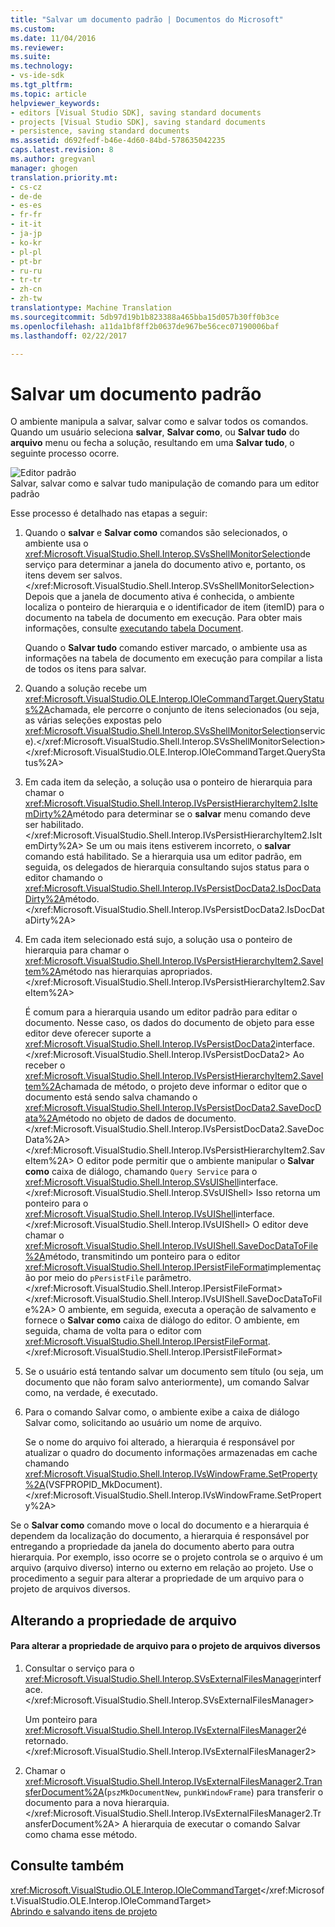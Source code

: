 ```yaml
---
title: "Salvar um documento padrão | Documentos do Microsoft"
ms.custom: 
ms.date: 11/04/2016
ms.reviewer: 
ms.suite: 
ms.technology:
- vs-ide-sdk
ms.tgt_pltfrm: 
ms.topic: article
helpviewer_keywords:
- editors [Visual Studio SDK], saving standard documents
- projects [Visual Studio SDK], saving standard documents
- persistence, saving standard documents
ms.assetid: d692fedf-b46e-4d60-84bd-578635042235
caps.latest.revision: 8
ms.author: gregvanl
manager: ghogen
translation.priority.mt:
- cs-cz
- de-de
- es-es
- fr-fr
- it-it
- ja-jp
- ko-kr
- pl-pl
- pt-br
- ru-ru
- tr-tr
- zh-cn
- zh-tw
translationtype: Machine Translation
ms.sourcegitcommit: 5db97d19b1b823388a465bba15d057b30ff0b3ce
ms.openlocfilehash: a11da1bf8ff2b0637de967be56cec07190006baf
ms.lasthandoff: 02/22/2017

---
```

# <a name="saving-a-standard-document"></a>Salvar um documento padrão
O ambiente manipula a salvar, salvar como e salvar todos os comandos. Quando um usuário seleciona **salvar**, **Salvar como**, ou **Salvar tudo** do **arquivo** menu ou fecha a solução, resultando em uma **Salvar tudo**, o seguinte processo ocorre.  
  
 ![Editor padrão](~/docs/extensibility/internals/media/public.gif "Public")  
Salvar, salvar como e salvar tudo manipulação de comando para um editor padrão  
  
 Esse processo é detalhado nas etapas a seguir:  
  
1.  Quando o **salvar** e **Salvar como** comandos são selecionados, o ambiente usa o <xref:Microsoft.VisualStudio.Shell.Interop.SVsShellMonitorSelection>de serviço para determinar a janela do documento ativo e, portanto, os itens devem ser salvos.</xref:Microsoft.VisualStudio.Shell.Interop.SVsShellMonitorSelection> Depois que a janela de documento ativa é conhecida, o ambiente localiza o ponteiro de hierarquia e o identificador de item (itemID) para o documento na tabela de documento em execução. Para obter mais informações, consulte [executando tabela Document](../../extensibility/internals/running-document-table.md).  
  
     Quando o **Salvar tudo** comando estiver marcado, o ambiente usa as informações na tabela de documento em execução para compilar a lista de todos os itens para salvar.  
  
2.  Quando a solução recebe um <xref:Microsoft.VisualStudio.OLE.Interop.IOleCommandTarget.QueryStatus%2A>chamada, ele percorre o conjunto de itens selecionados (ou seja, as várias seleções expostas pelo <xref:Microsoft.VisualStudio.Shell.Interop.SVsShellMonitorSelection>service).</xref:Microsoft.VisualStudio.Shell.Interop.SVsShellMonitorSelection> </xref:Microsoft.VisualStudio.OLE.Interop.IOleCommandTarget.QueryStatus%2A>  
  
3.  Em cada item da seleção, a solução usa o ponteiro de hierarquia para chamar o <xref:Microsoft.VisualStudio.Shell.Interop.IVsPersistHierarchyItem2.IsItemDirty%2A>método para determinar se o **salvar** menu comando deve ser habilitado.</xref:Microsoft.VisualStudio.Shell.Interop.IVsPersistHierarchyItem2.IsItemDirty%2A> Se um ou mais itens estiverem incorreto, o **salvar** comando está habilitado. Se a hierarquia usa um editor padrão, em seguida, os delegados de hierarquia consultando sujos status para o editor chamando o <xref:Microsoft.VisualStudio.Shell.Interop.IVsPersistDocData2.IsDocDataDirty%2A>método.</xref:Microsoft.VisualStudio.Shell.Interop.IVsPersistDocData2.IsDocDataDirty%2A>  
  
4.  Em cada item selecionado está sujo, a solução usa o ponteiro de hierarquia para chamar o <xref:Microsoft.VisualStudio.Shell.Interop.IVsPersistHierarchyItem2.SaveItem%2A>método nas hierarquias apropriados.</xref:Microsoft.VisualStudio.Shell.Interop.IVsPersistHierarchyItem2.SaveItem%2A>  
  
     É comum para a hierarquia usando um editor padrão para editar o documento. Nesse caso, os dados do documento de objeto para esse editor deve oferecer suporte a <xref:Microsoft.VisualStudio.Shell.Interop.IVsPersistDocData2>interface.</xref:Microsoft.VisualStudio.Shell.Interop.IVsPersistDocData2> Ao receber o <xref:Microsoft.VisualStudio.Shell.Interop.IVsPersistHierarchyItem2.SaveItem%2A>chamada de método, o projeto deve informar o editor que o documento está sendo salva chamando o <xref:Microsoft.VisualStudio.Shell.Interop.IVsPersistDocData2.SaveDocData%2A>método no objeto de dados de documento.</xref:Microsoft.VisualStudio.Shell.Interop.IVsPersistDocData2.SaveDocData%2A> </xref:Microsoft.VisualStudio.Shell.Interop.IVsPersistHierarchyItem2.SaveItem%2A> O editor pode permitir que o ambiente manipular o **Salvar como** caixa de diálogo, chamando `Query Service` para o <xref:Microsoft.VisualStudio.Shell.Interop.SVsUIShell>interface.</xref:Microsoft.VisualStudio.Shell.Interop.SVsUIShell> Isso retorna um ponteiro para o <xref:Microsoft.VisualStudio.Shell.Interop.IVsUIShell>interface.</xref:Microsoft.VisualStudio.Shell.Interop.IVsUIShell> O editor deve chamar o <xref:Microsoft.VisualStudio.Shell.Interop.IVsUIShell.SaveDocDataToFile%2A>método, transmitindo um ponteiro para o editor <xref:Microsoft.VisualStudio.Shell.Interop.IPersistFileFormat>implementação por meio do `pPersistFile` parâmetro.</xref:Microsoft.VisualStudio.Shell.Interop.IPersistFileFormat> </xref:Microsoft.VisualStudio.Shell.Interop.IVsUIShell.SaveDocDataToFile%2A> O ambiente, em seguida, executa a operação de salvamento e fornece o **Salvar como** caixa de diálogo do editor. O ambiente, em seguida, chama de volta para o editor com <xref:Microsoft.VisualStudio.Shell.Interop.IPersistFileFormat>.</xref:Microsoft.VisualStudio.Shell.Interop.IPersistFileFormat>  
  
5.  Se o usuário está tentando salvar um documento sem título (ou seja, um documento que não foram salvo anteriormente), um comando Salvar como, na verdade, é executado.  
  
6.  Para o comando Salvar como, o ambiente exibe a caixa de diálogo Salvar como, solicitando ao usuário um nome de arquivo.  
  
     Se o nome do arquivo foi alterado, a hierarquia é responsável por atualizar o quadro do documento informações armazenadas em cache chamando <xref:Microsoft.VisualStudio.Shell.Interop.IVsWindowFrame.SetProperty%2A>(VSFPROPID_MkDocument).</xref:Microsoft.VisualStudio.Shell.Interop.IVsWindowFrame.SetProperty%2A>  
  
 Se o **Salvar como** comando move o local do documento e a hierarquia é dependem da localização do documento, a hierarquia é responsável por entregando a propriedade da janela do documento aberto para outra hierarquia. Por exemplo, isso ocorre se o projeto controla se o arquivo é um arquivo (arquivo diverso) interno ou externo em relação ao projeto. Use o procedimento a seguir para alterar a propriedade de um arquivo para o projeto de arquivos diversos.  
  
## <a name="changing-file-ownership"></a>Alterando a propriedade de arquivo  
  
#### <a name="to-change-file-ownership-to-the-miscellaneous-files-project"></a>Para alterar a propriedade de arquivo para o projeto de arquivos diversos  
  
1.  Consultar o serviço para o <xref:Microsoft.VisualStudio.Shell.Interop.SVsExternalFilesManager>interface.</xref:Microsoft.VisualStudio.Shell.Interop.SVsExternalFilesManager>  
  
     Um ponteiro para <xref:Microsoft.VisualStudio.Shell.Interop.IVsExternalFilesManager2>é retornado.</xref:Microsoft.VisualStudio.Shell.Interop.IVsExternalFilesManager2>  
  
2.  Chamar o <xref:Microsoft.VisualStudio.Shell.Interop.IVsExternalFilesManager2.TransferDocument%2A>(`pszMkDocumentNew`, `punkWindowFrame`) para transferir o documento para a nova hierarquia.</xref:Microsoft.VisualStudio.Shell.Interop.IVsExternalFilesManager2.TransferDocument%2A> A hierarquia de executar o comando Salvar como chama esse método.  
  
## <a name="see-also"></a>Consulte também  
 <xref:Microsoft.VisualStudio.OLE.Interop.IOleCommandTarget></xref:Microsoft.VisualStudio.OLE.Interop.IOleCommandTarget>   
 [Abrindo e salvando itens de projeto](../../extensibility/internals/opening-and-saving-project-items.md)
